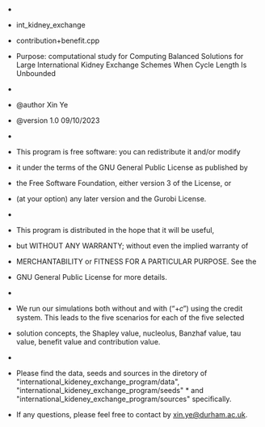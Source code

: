 *
*    int_kidney_exchange
*    contribution+benefit.cpp
*    Purpose: computational study for Computing Balanced Solutions for Large International Kidney Exchange Schemes When Cycle Length Is Unbounded
*
*    @author Xin Ye
*    @version 1.0 09/10/2023
*
*    This program is free software: you can redistribute it and/or modify
*    it under the terms of the GNU General Public License as published by
*    the Free Software Foundation, either version 3 of the License, or
*    (at your option) any later version and the Gurobi License.
*
*    This program is distributed in the hope that it will be useful,
*    but WITHOUT ANY WARRANTY; without even the implied warranty of
*    MERCHANTABILITY or FITNESS FOR A PARTICULAR PURPOSE. See the
*    GNU General Public License for more details.
*
*    We run our simulations both without and with (“+𝑐”) using the credit system. This leads to the five scenarios for each of the five selected
*    solution concepts, the Shapley value, nucleolus, Banzhaf value, tau value, benefit value and contribution value.
* 
*    Please find the data, seeds and sources in the diretory of "international_kideney_exchange_program/data", "international_kideney_exchange_program/seeds"  *    and "international_kideney_exchange_program/sources" specifically.

*    If any questions, please feel free to contact by xin.ye@durham.ac.uk.
